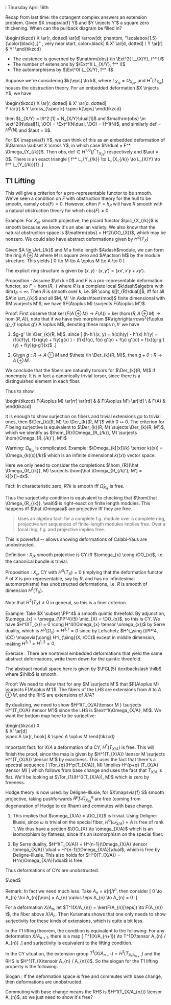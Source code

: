 i Thursday April 16th

Recap from last time: the cotangent complex answers an extension problem.
Given $X \mapsvia{f} Y$ and $Y \injects Y'$ a square zero thickening.
When can the pullback diagram be filled in?


\begin{tikzcd}
X  \ar[r, dotted] \ar[d] \arrow[dr, phantom, "\scalebox{1.5}{\color{black}$\lrcorner$}" , very near start, color=black]
& X' \ar[d, dotted] \\
Y \ar[r] 
& Y'
\end{tikzcd}


- The existence is governed by $\mathrm{obs} \in \Ext^2( L_{X/Y}, f^* I)$
- The number of extensions by $\Ext^1( L_{X/Y}, f^* I)$
- The automorphisms by $\Ext^0( L_{X/Y}, f^* I)$

Suppose we're considering $k[\eps] \to k$, where $L_{X_{/k}} = \Omega_{X_{/k}}$, and $H^*(T_{X_{/k}})$ houses the obstruction theory.
For an embedded deformation $X \injects Y$, we have

\begin{tikzcd}
X  \ar[r, dotted]
& X' \ar[d, dotted] \
Y \ar[r] 
& Y \cross_{\spec k} \spec k[\eps]
\end{tikzcd}


then $L_{X/Y} = I/I^2 [1] = N_{X/Y}\dual[1]$ and $\mathrm{obs} \in \ext^2(N\dual[1], \OO) = \Ext^1(N\dual, \OO) = H^1(N)$, and similarly $\mathrm{def} = H^0(N)$ and $\aut = 0$.

For $X \mapsvia{f} Y$, we can think of this as an embedded deformation of $\Gamma \subset X \cross Y$, in which case $N\dual = F^* \Omega_{Y_{/k}}$.
Then $\mathrm{obs}, \mathrm{def} \in H^{1, 0}(f^* T_{X_{/k}})$ respectively and $\aut = 0$.
There is an exact triangle
\[
f^* L_{Y_{/k}} \to L_{X_{/k}} \to L_{X/Y} \to f^* L_{Y_{/k}}[1]
.\]


## T1 Lifting

This will give a criterion for a pro-representable functor to be smooth.
We've seen a condition on $F$ with obstruction theory for the hull to be smooth, namely $\mathrm{obs}(F) = 0$.
However, often $F = h_{R}$ will have $R$ smooth with a natural obstruction theory for which $\mathrm{obs}(F) \neq 0$.

Example:
For $X_{/k}$ smooth projective, the picard functor $\pic_{X_{/k}}$ is smooth because we know it's an abelian variety.
We also know that the natural obstruction space is $\mathrm{obs} = H^2(\OO_{X})$, which may be nonzero.
We could also have abstract deformations given by $H^2(T_{X})$

Given $A \in \Art_{/k}$ and $M$ a finite length $A\dash$module, we can form the ring $A \oplus M$ where $M$ is square zero and $A\actson M$ by the module structure.
This yields
\[
0 \to M \to A \oplus M \to A \to 0
\]

The explicit ring structure is given by $(x, y) \cdot (x, y') = (xx', x'y + xy')$.

Proposition
:   Assume $\ch k =0$ and $F$ is a pro-representable deformation functor, so $F = \hom(R, \cdot)$ where $R$ is a complete local $k\dash$algebra with $\dim t_{R} < \infty$.
    Then $R$ is smooth over $k$, i.e. $R \cong k[[t_{R}\dual]]$, iff for all $A\in \art_{/k}$ and all $M, M' \in A\dash\text{mod}$ finite dimensional with $M \surjects M'$, we have $F(A\oplus M) \surjects F(A\oplus M')$.

Proof:
First observe that $\ker(F(A\oplus M) \to F(A)) = \ker(\hom(R, A\oplus M) \to \hom(R, A))$, note that if we have two morphism $R\righrightarrows^{f\oplus g}_{f \oplus g'} A \oplus M$, denoting these maps $h, h'$ we have

1. $g-g' \in \Der_{k}(R, M)$, since 
  \[
  (h-h')(x, y) = h(x)h(y) - h'(x) h'(y) = (f(x)f(y), f(x)g(y) + f(y)g(x) )  - (f(x)f(y), f(x) g'(y) + f(y) g'(x)) = f(x)(g-g')(y) + f(y)(g-g')(x)$
  .\]

2. Given $g: R\to A\oplus M$ and $\theta \in \Der_{k}(R, M)$, then $g + \theta: R \to A\oplus M$.

We conclude that the fibers are naturally torsors for $\Der_{k}(R, M)$ if nonempty.
It is in fact a canonically trivial torsor, since there is a distinguished element in each fiber.

Thus to show

\begin{tikzcd}
F(A\oplus M) 
  \ar[rr]
  \ar[rd]
& 
& F(A\oplus M') 
\ar[ld]
\\
& F(A) 
&
\end{tikzcd}


It is enough to show surjection on fibers and trivial extensions go to trivial ones, then $\Der_{k}(R, M) \to \Der_{k}(R, M')$ with $0\mapsto 0$.
The criterion for $F$ being surjective is equivalent to $\Der_{k}(R, M) \sujects \Der_{k}(R, M')$, which we identify as $\hom_{R}(\Omega_{R_{/k}}, M) \surjects \hom(\Omega_{R_{/k}'}, M')$

Warning: $\Omega_{R_{/k}}$ is complicated.
Example: $\Omega_{k[[x]]/k} \tensor k((x)) = \Omega_{k((x))/k}$ which is an infinite dimensional $k((x))$ vector space.

Here we only need to consider the completions $\hom_{R}(\hat \Omega_{R_{/k}}, M) \surjects \hom(\hat \Omega_{R_{/k}'}, M') = k[[x]]~dx$.

Fact: In characteristic zero, $R?k$ is smooth iff $\hat \Omega_{R_{/k}}$ is free.

Thus the surjectivity condition is equivalent to checking that $\hom(\hat \Omega_{R_{/k}}, \wait)$ is right-exact on finite length modules.
This happens iff $\hat \Omegaaa$ are projective iff they are free.

> Uses an algebra fact: for a complete f.g. module over a complete ring, projective wrt sequences of finite-length modules implies free.
> Over a local ring, f.g. and projective implies free.

This is powerful -- allows showing deformations of Calabi-Yaus are unobstructed.

Definition
: $X_{/k}$ smooth projective is CY iff $\omega_{x} \cong \OO_{x}$, i.e. the canonical bundle is trivial.

Proposition
: $X_{/k}$ CY with $H^0(T_{X}) = 0$ (implying that the deformation functor $F$ of $X$ is pro-representable, say by $R$, and has no infinitesimal automorphisms) has unobstructed deformations, i.e. $R$ is smooth of dimension $H^1(T_{X})$.

Note that $H^2(T_{X}) \neq 0$ in general, so this is a finer criterion.

Example:
Take $X \subset \PP^4$ a smooth quintic threefold.
By adjunction, $\omega_{x} = \omega_{\PP^4}(5) \mid_{X} = \OO_{x}$, so this is CY.
We have $H^0(T_{x}) = 0 \cong H^4(\Omega_{x} \tensor \omega_{x})$ by Serre duality, which is $H^3(\Omega_{x}) = H^{3, 1} = 0$ since by Lefschetz $H^i_\sing (\PP^4, \CC) \mapsvia{\cong} H^i_{\sing}(X, \CC)$ except in middle dimension, making $H^{3, 1} = H^{1, 3} = 0$.

Exercise
: There are nontrivial embedded deformations that yield the same abstract deformations, write them down for the quintic threefold.

The abstract moduli space here is given by $\PGL(5) \textbackslash \hilb$ where $\hilb$ is smooth.

Proof:
We need to show that for any $M \surjects M'$ that $F(A\oplus M) \surjects F(A\oplus M')$.
The fibers of the LHS are extensions from $A$ to $A\oplus M$, and the RHS are extensions of $X/A$?

By dualizing, we need to show $H^1(T_{X/A}\tensor M ) \surjects H^1(T_{X/A} \tensor M')$ since the LHS is $\ext^1(\Omega_{X/A}, M)$.
We want the bottom map here to be surjective:

\begin{tikzcd}
X  
& X' \ar[d] \
\spec A \ar[r, hook] 
& \spec A \oplus M
\end{tikzcd}


Important fact: for $X/A$ a deformation of a CY, $H^*(T_{X/A})$ is free.
This will finish the proof, since the map is given by $H^1(T_{X/A}) \tensor M \surjects H^1(T_{X/A}) \tensor M'$ by exactness.
This uses the fact that there's a spectral sequence
\[
\Tor_{q}(H^p(T_{X/A}), M) \implies H^{p+q} (T_{X/A} \tensor M)
\]
which follows from base change and uses the fact that $T_{X/A}$ is flat.
We'll be looking at $\Tor_{1}(H^0(T_{X/A}), M)$ which is zero by freeness.

Hodge theory is now used: by Deligne-Illusie, for $X\mapsvia{f} S$ smooth projective, taking pushforwards $R^p f_* \Omega^q_{X_{/S}}$ are free (coming from degeneration of Hodge to de Rham) and commutes with base change.

1. This implies that $\omega_{X/A} = \OO_{X}$ is trivial.
  Using Deligne-Illusie, since $\omega$ is trivial on the special fiber, $H^0(\omega_{X/A}) = A$ is free of rank 1.
  We thus have a section $\OO_{X} \to \omega_{X/A}$ which is an isomorphism by flatness, since it's an isomorphism on the special fiber.

2. By Serre duality, $H^1(T_{X/A}) = H^{n-1}(\Omega_{X/A} \tensor \omega_{X/A}) \dual = H^{n-1}(\Omega_{X/A})\dual$, which is free by Deligne-Illusie.
  This also holds for $H^0(T_{X/A}) = H^n(\Omega_{X/A})\dual$ is free.

Thus deformations of CYs are unobstructed.

$\qed$

Remark:
In fact we need much less.
Take $A_{n} = k[t] / t^n$, then consider
\[
0 \to A_{n} \toi A_{n}[\eps] = A_{n} \oplus \eps A_{n} \to A_{n} = 0
.\]

For a deformation $X/A_{n}$, let $T^1(X/A_{n}) = \ker(F(A_{n}[\eps]) \to F(A_{n}) )$, the fiber above $X/A_{n}$.
Then Kuramata shows that one only needs to show surjectivity for these kinds of extensions, which is quite a bit less.

In the T1 lifting theorem, the condition is equivalent to the following:
For any deformation $X/A_{n+1}$, there is a map
\[
T^1(X/A_{n+1}) \to T^1(X\tensor A_{n} / A_{n})
.\]
and surjectivity is equivalent to the lifting condition.

In the CY situation, the extension group $T^1(X/A_{n+1}) =  H^1(T_{X/A_{n+1}})$ and the RHS is $H^1(T_{X\tensoir A_{n} / A_{n}})$.
So the slogan for the T1 lifting property is the following:

Slogan
: If the deformation space is free and commutes with base change, then deformations are unobstructed.

Commuting with base change means the RHS is $H^1(T_{X/A_{n}}) \tensor A_{n}$, so we just need to show it's free?
